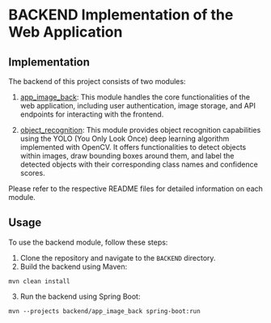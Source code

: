 # BACKEND Implementation of the Web Application

## Implementation

The backend of this project consists of two modules:

1. [app_image_back](app_image_back/README.md): This module handles the core functionalities of the web application, including user authentication, image storage, and API endpoints for interacting with the frontend.

2. [object_recognition](object_recognition/README.md): This module provides object recognition capabilities using the YOLO (You Only Look Once) deep learning algorithm implemented with OpenCV. It offers functionalities to detect objects within images, draw bounding boxes around them, and label the detected objects with their corresponding class names and confidence scores.

Please refer to the respective README files for detailed information on each module.


## Usage

To use the backend module, follow these steps:

1. Clone the repository and navigate to the `BACKEND` directory.
2. Build the backend using Maven:
```
mvn clean install
```
3. Run the backend using Spring Boot:
```
mvn --projects backend/app_image_back spring-boot:run
```
